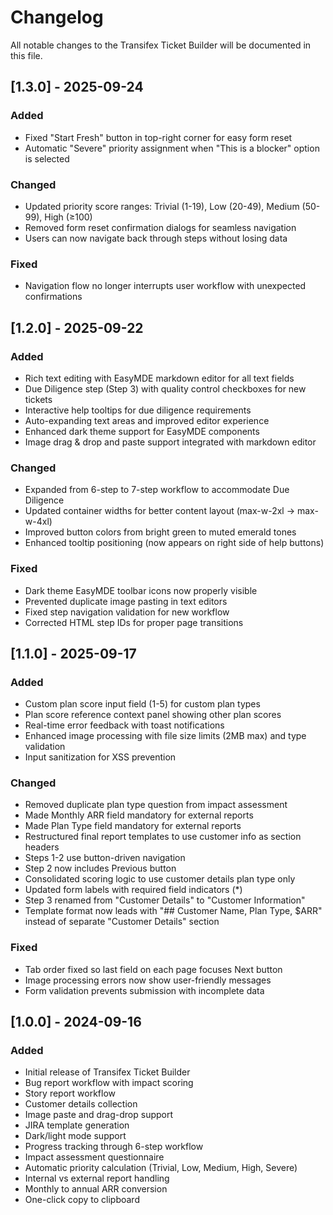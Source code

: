 # Changelog

All notable changes to the Transifex Ticket Builder will be documented in this file.

## [1.3.0] - 2025-09-24

### Added
- Fixed "Start Fresh" button in top-right corner for easy form reset
- Automatic "Severe" priority assignment when "This is a blocker" option is selected

### Changed
- Updated priority score ranges: Trivial (1-19), Low (20-49), Medium (50-99), High (≥100)
- Removed form reset confirmation dialogs for seamless navigation
- Users can now navigate back through steps without losing data

### Fixed
- Navigation flow no longer interrupts user workflow with unexpected confirmations

## [1.2.0] - 2025-09-22

### Added
- Rich text editing with EasyMDE markdown editor for all text fields
- Due Diligence step (Step 3) with quality control checkboxes for new tickets
- Interactive help tooltips for due diligence requirements
- Auto-expanding text areas and improved editor experience
- Enhanced dark theme support for EasyMDE components
- Image drag & drop and paste support integrated with markdown editor

### Changed
- Expanded from 6-step to 7-step workflow to accommodate Due Diligence
- Updated container widths for better content layout (max-w-2xl → max-w-4xl)
- Improved button colors from bright green to muted emerald tones
- Enhanced tooltip positioning (now appears on right side of help buttons)

### Fixed
- Dark theme EasyMDE toolbar icons now properly visible
- Prevented duplicate image pasting in text editors
- Fixed step navigation validation for new workflow
- Corrected HTML step IDs for proper page transitions

## [1.1.0] - 2025-09-17

### Added
- Custom plan score input field (1-5) for custom plan types
- Plan score reference context panel showing other plan scores
- Real-time error feedback with toast notifications
- Enhanced image processing with file size limits (2MB max) and type validation
- Input sanitization for XSS prevention

### Changed
- Removed duplicate plan type question from impact assessment
- Made Monthly ARR field mandatory for external reports
- Made Plan Type field mandatory for external reports
- Restructured final report templates to use customer info as section headers
- Steps 1-2 use button-driven navigation
- Step 2 now includes Previous button
- Consolidated scoring logic to use customer details plan type only
- Updated form labels with required field indicators (*)
- Step 3 renamed from "Customer Details" to "Customer Information"
- Template format now leads with "## Customer Name, Plan Type, $ARR" instead of separate "Customer Details" section

### Fixed
- Tab order fixed so last field on each page focuses Next button
- Image processing errors now show user-friendly messages
- Form validation prevents submission with incomplete data

## [1.0.0] - 2024-09-16

### Added
- Initial release of Transifex Ticket Builder
- Bug report workflow with impact scoring
- Story report workflow
- Customer details collection
- Image paste and drag-drop support
- JIRA template generation
- Dark/light mode support
- Progress tracking through 6-step workflow
- Impact assessment questionnaire
- Automatic priority calculation (Trivial, Low, Medium, High, Severe)
- Internal vs external report handling
- Monthly to annual ARR conversion
- One-click copy to clipboard
